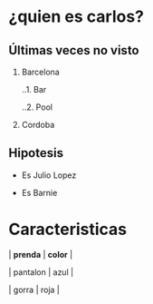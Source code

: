 # ¿quien es carlos?
## Últimas veces no visto

1. Barcelona

	..1. Bar

	..2. Pool

2. Cordoba


## Hipotesis

* Es Julio Lopez

* Es Barnie

# Caracteristicas

| **prenda** | **color** |

| pantalon | azul |

| gorra | roja |

